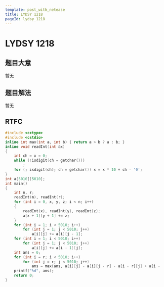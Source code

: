 ```yaml
---
template: post_with_netease
title: LYDSY 1218
pageId: lydsy_1218
---
```


# LYDSY 1218
<span id="poem"></span><script>$(function(){$.ajax('/api/poem?rnd='+Date.now()+Math.random()).done(function(data){$('#poem').text(data);});});</script>
## 题目大意
暂无

## 题目解法
暂无

## RTFC

```cpp
#include <cctype>
#include <cstdio>
inline int max(int a, int b) { return a > b ? a : b; }
inline void readInt(int &x)
{
    int ch = x = 0;
    while (!isdigit(ch = getchar()))
        ;
    for (; isdigit(ch); ch = getchar()) x = x * 10 + ch - '0';
}
int a[5010][5010];
int main()
{
    int n, r;
    readInt(n), readInt(r);
    for (int i = 0, x, y, z; i < n; i++)
    {
        readInt(x), readInt(y), readInt(z);
        a[x + 1][y + 1] += z;
    }
    for (int i = 1; i < 5010; i++)
        for (int j = 1; j < 5010; j++)
            a[i][j] += a[i][j - 1];
    for (int i = 1; i < 5010; i++)
        for (int j = 1; j < 5010; j++)
            a[i][j] += a[i - 1][j];
    int ans = 0;
    for (int i = r; i < 5010; i++)
        for (int j = r; j < 5010; j++)
            ans = max(ans, a[i][j] - a[i][j - r] - a[i - r][j] + a[i - r][j - r]);
    printf("%d", ans);
    return 0;
}

```
<div id="__comment"></div>
